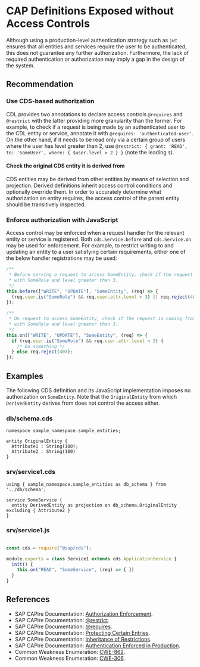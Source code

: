 # CAP Definitions Exposed without Access Controls

Although using a production-level authentication strategy such as `jwt` ensures that all entities and services require the user to be authenticated, this does not guarantee any further authorization. Furthermore, the lack of required authentication or authorization may imply a gap in the design of the system.

## Recommendation

### Use CDS-based authorization

CDL provides two annotations to declare access controls `@requires` and `@restrict` with the latter providing more granularity than the former. For example, to check if a request is being made by an authenticated user to the CDL entity or service, annotate it with `@requires: 'authenticated-user'`. On the other hand, if it needs to be read only via a certain group of users where the user has level greater than 2, use `@restrict: { grant: 'READ', to: 'SomeUser', where: { $user.level > 2 } }` (note the leading `$`).

#### Check the original CDS entity it is derived from

CDS entities may be derived from other entities by means of selection and projection. Derived definitions inherit access control conditions and optionally override them. In order to accurately determine what authorization an entity requires, the access control of the parent entity should be transitively inspected.

### Enforce authorization with JavaScript

Access control may be enforced when a request handler for the relevant entity or service is registered. Both `cds.Service.before` and `cds.Service.on` may be used for enforcement. For example, to restrict writing to and updating an entity to a user satisfying certain requirements, either one of the below handler registrations may be used:

``` javascript
/**
 * Before serving a request to access SomeEntity, check if the request is coming from a user
 * with SomeRole and level greater than 3.
 */
this.before(["WRITE", "UPDATE"], "SomeEntity", (req) => {
  (req.user.is("SomeRole") && req.user.attr.level > 3) || req.reject(403);
});

/**
 * On request to access SomeEntity, check if the request is coming from a user
 * with SomeRole and level greater than 3.
 */
this.on(["WRITE", "UPDATE"], "SomeEntity", (req) => {
  if (req.user.is("SomeRole") && req.user.attr.level > 3) {
    /* Do something */
  } else req.reject(403);
});
```

## Examples

The following CDS definition and its JavaScript implementation imposes no authorization on `SomeEntity`. Note that the `OriginalEntity` from which `DerivedEntity` derives from does not control the access either.

### db/schema.cds

``` cap-cds
namespace sample_namespace.sample_entities;

entity OriginalEntity {
  Attribute1 : String(100);
  Attribute2 : String(100)
}
```

### srv/service1.cds

``` cap-cds
using { sample_namespace.sample_entities as db_schema } from '../db/schema';

service SomeService {
  entity DerivedEntity as projection on db_schema.OriginalEntity excluding { Attribute2 }
}
```

### srv/service1.js

``` javascript

const cds = require("@sap/cds");

module.exports = class Service1 extends cds.ApplicationService {
  init() {
    this.on("READ", "SomeService", (req) => { })
  }
}
```

## References

- SAP CAPire Documentation: [Authorization Enforcement](https://cap.cloud.sap/docs/node.js/authentication#enforcement).
- SAP CAPire Documentation: [@restrict](https://cap.cloud.sap/docs/guides/security/authorization#restrict-annotation).
- SAP CAPire Documentation:
[@requires](https://cap.cloud.sap/docs/guides/security/authorization#requires).
- SAP CAPire Documentation: [Protecting Certain Entries](https://cap.cloud.sap/docs/cds/common#protecting-certain-entries).
- SAP CAPire Documentation: [Inheritance of Restrictions](https://cap.cloud.sap/docs/guides/security/authorization#inheritance-of-restrictions).
- SAP CAPire Documentation: [Authentication Enforced in Production](https://cap.cloud.sap/docs/node.js/authentication#authentication-enforced-in-production).
- Common Weakness Enumeration: [CWE-862](https://cwe.mitre.org/data/definitions/862.html).
- Common Weakness Enumeration: [CWE-306](https://cwe.mitre.org/data/definitions/306.html).
